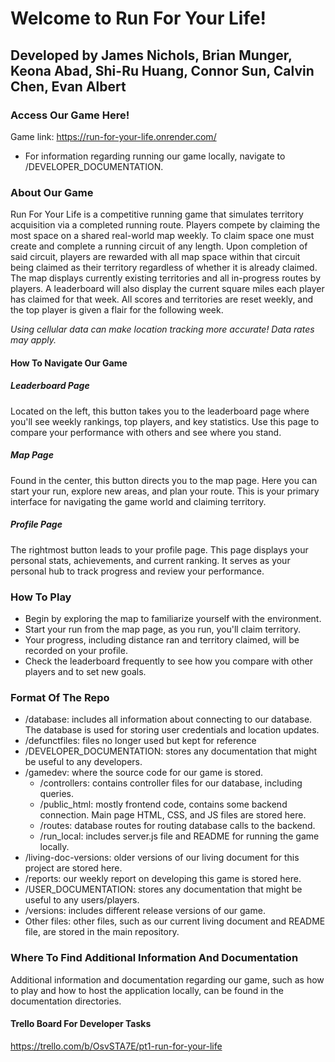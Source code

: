 # Welcome to Run For Your Life!
## Developed by James Nichols, Brian Munger, Keona Abad, Shi-Ru Huang, Connor Sun, Calvin Chen, Evan Albert

### Access Our Game Here!
Game link: https://run-for-your-life.onrender.com/ 
- For information regarding running our game locally, navigate to /DEVELOPER_DOCUMENTATION.

### About Our Game
Run For Your Life is a competitive running game that simulates territory acquisition via a completed running route. Players compete by claiming the most space on a shared real-world map weekly. To claim space one must create and complete a running circuit of any length. Upon completion of said circuit, players are rewarded with all map space within that circuit being claimed as their territory regardless of whether it is already claimed. The map displays currently existing territories and all in-progress routes by players. A leaderboard will also display the current square miles each player has claimed for that week. All scores and territories are reset weekly, and the top player is given a flair for the following week.

*Using cellular data can make location tracking more accurate! Data rates may apply.*

#### How To Navigate Our Game
##### Leaderboard Page
Located on the left, this button takes you to the leaderboard page where you'll see weekly rankings, top players, and key statistics. Use this page to compare your performance with others and see where you stand.
##### Map Page
Found in the center, this button directs you to the map page. Here you can start your run, explore new areas, and plan your route. This is your primary interface for navigating the game world and claiming territory.
##### Profile Page
The rightmost button leads to your profile page. This page displays your personal stats, achievements, and current ranking. It serves as your personal hub to track progress and review your performance.

### How To Play
- Begin by exploring the map to familiarize yourself with the environment.
- Start your run from the map page, as you run, you'll claim territory.
- Your progress, including distance ran and territory claimed, will be recorded on your profile.
- Check the leaderboard frequently to see how you compare with other players and to set new goals.

### Format Of The Repo
- /database: includes all information about connecting to our database. The database is used for storing user credentials and location updates.
- /defunctfiles: files no longer used but kept for reference
- /DEVELOPER_DOCUMENTATION: stores any documentation that might be useful to any developers.
- /gamedev: where the source code for our game is stored.
  - /controllers: contains controller files for our database, including queries.
  - /public_html: mostly frontend code, contains some backend connection. Main page HTML, CSS, and JS files are stored here.
  - /routes: database routes for routing database calls to the backend.
  - /run_local: includes server.js file and README for running the game locally. 
- /living-doc-versions: older versions of our living document for this project are stored here.
- /reports: our weekly report on developing this game is stored here.
- /USER_DOCUMENTATION: stores any documentation that might be useful to any users/players. 
- /versions: includes different release versions of our game. 
- Other files: other files, such as our current living document and README file, are stored in the main repository.

### Where To Find Additional Information And Documentation
Additional information and documentation regarding our game, such as how to play and how to host the application locally, can be found in the documentation directories. 

#### Trello Board For Developer Tasks
https://trello.com/b/OsvSTA7E/pt1-run-for-your-life
